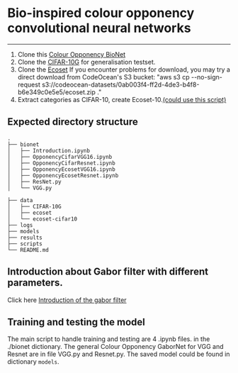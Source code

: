 
# Bio-inspired colour opponency convolutional neural networks 

***


1. Clone this [Colour Opponency BioNet](https://github.com/BlinkingStalker/ColourOpponencyGaborNet)
2. Clone the [CIFAR-10G]((https://github.com/bdevans/CIFAR-10G)) for generalisation testset.
3. Clone the [Ecoset](https://codeocean.com/capsule/9570390/tree/v1) If you encounter problems for download, you may try a direct download from CodeOcean's S3 bucket:
"aws s3 cp --no-sign-request s3://codeocean-datasets/0ab003f4-ff2d-4de3-b4f8-b6e349c0e5e5/ecoset.zip ."
4. Extract categories as CIFAR-10, create Ecoset-10.[(could use this script)](https://github.com/bdevans/BioNet/blob/main/scripts/make_ecoset-cifar10.sh)

Expected directory structure
----------------------------
```
.
├── bionet
│   ├── Introduction.ipynb
│   ├── OpponencyCifarVGG16.ipynb
│   ├── OpponencyCifarResnet.ipynb
│   ├── OpponencyEcosetVGG16.ipynb
│   ├── OpponencyEcosetResnet.ipynb
│   ├── ResNet.py
│   └── VGG.py

├── data
│   ├── CIFAR-10G
│   ├── ecoset
│   └── ecoset-cifar10
├── logs
├── models
├── results
├── scripts
└── README.md
```

Introduction about Gabor filter with different parameters.
------------------------------
Click here
[Introduction of the gabor filter](https://github.com/BlinkingStalker/ColourOpponencyGaborNet/blob/main/bionet/Introduction.ipynb)


Training and testing the model
------------------------------
The main script to handle training and testing are 4 .ipynb files. in the ./bionet dictionary. 
The general Colour Opponency GaborNet for VGG and Resnet are in file VGG.py and Resnet.py. 
The saved model could be found in dictionary `models`. 


